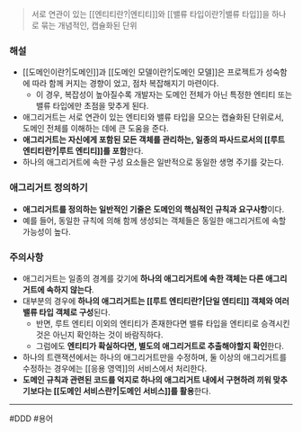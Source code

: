 > 서로 연관이 있는 [[엔티티란?|엔티티]]와 [[밸류 타입이란?|밸류 타입]]을 하나로 묶는 개념적인, 캡슐화된 단위
### 해설
- [[도메인이란?|도메인]]과 [[도메인 모델이란?|도메인 모델]]은 프로젝트가 성숙함에 따라 함께 커지는 경향이 었고, 점차 복잡해지기 마련이다.
	- 이 경우, 복잡성이 높아질수록 개발자는 도메인 전체가 아닌 특정한 엔티티 또는 밸류 타입에만 초점을 맞추게 된다.
- 애그리거트는 서로 연관이 있는 엔티티와 밸류 타입을 모으는 캡슐화된 단위로서, 도메인 전체를 이해하는 데에 큰 도움을 준다.
- **애그리거트는 자신에게 포함된 모든 객체를 관리하는, 일종의 파사드로서의 [[루트 엔티티란?|루트 엔티티]]를 포함**한다.
- 하나의 애그리거트에 속한 구성 요소들은 일반적으로 동일한 생명 주기를 갖는다.
### 애그리거트 정의하기
- **애그리거트를 정의하는 일반적인 기줄은 도메인의 핵심적인 규칙과 요구사항**이다.
- 예를 들어, 동일한 규칙에 의해 함께 생성되는 객체들은 동일한 애그리거트에 속할 가능성이 높다.
### 주의사항
- 애그리거트는 일종의 경계를 갖기에 **하나의 애그리거트에 속한 객체는 다른 애그리거트에 속하지 않는다**.
- 대부분의 경우에 **하나의 애그리거트는 [[루트 엔티티란?|단일 엔티티]] 객체와 여러 밸류 타입 객체로 구성**된다.
	- 반면, 루트 엔티티 이외의 엔티티가 존재한다면 밸류 타입을 엔티티로 승격시킨 것은 아닌지 확인하는 것이 바람직하다.
	- 그럼에도 **엔티티가 확실하다면, 별도의 애그리거트로 추출해야할지 확인**한다.
- 하나의 트랜잭션에서는 하나의 애그리거트만을 수정하며, 둘 이상의 애그리거트를 수정하는 경우에는 [[응용 영역]]의 서비스에서 처리한다.
- **도메인 규칙과 관련된 코드를 억지로 하나의 애그리거트 내에서 구현하려 끼워 맞추기보다는 [[도메인 서비스란?|도메인 서비스]]를 활용**한다.

---
#DDD #용어 